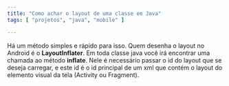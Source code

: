 ```yaml
---
title: "Como achar o layout de uma classe em Java"
tags: [ "projetos", "java", "mobile" ]

---
```

Há um método simples e rápido para isso. Quem desenha o layout no Android é o __LayoutInflater__. Em toda classe java você irá encontrar uma chamada ao método __inflate__. Nele é necessário passar o id do layout que se deseja carregar, e este id é o id principal de um xml que contém o layout do elemento visual da tela (Activity ou Fragment).
